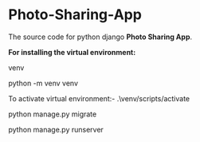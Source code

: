 # Photo-Sharing-App
The source code for python django **Photo Sharing App**.


**For installing the virtual environment:**

venv

python -m venv venv

To activate virtual environment:- .\venv/scripts/activate

python manage.py migrate

python manage.py runserver 

